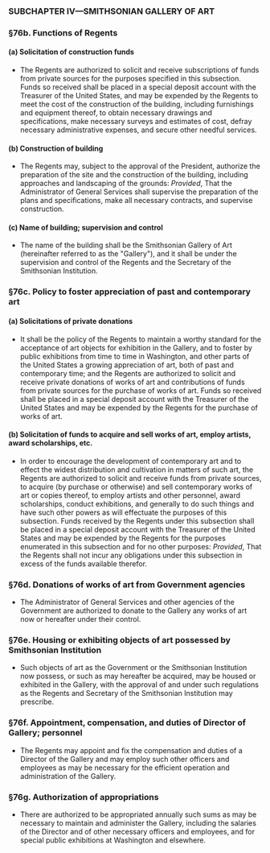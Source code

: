 ### SUBCHAPTER IV—SMITHSONIAN GALLERY OF ART

### §76b. Functions of Regents
#### (a) Solicitation of construction funds
* The Regents are authorized to solicit and receive subscriptions of funds from private sources for the purposes specified in this subsection. Funds so received shall be placed in a special deposit account with the Treasurer of the United States, and may be expended by the Regents to meet the cost of the construction of the building, including furnishings and equipment thereof, to obtain necessary drawings and specifications, make necessary surveys and estimates of cost, defray necessary administrative expenses, and secure other needful services.

#### (b) Construction of building
* The Regents may, subject to the approval of the President, authorize the preparation of the site and the construction of the building, including approaches and landscaping of the grounds: _Provided_, That the Administrator of General Services shall supervise the preparation of the plans and specifications, make all necessary contracts, and supervise construction.

#### (c) Name of building; supervision and control
* The name of the building shall be the Smithsonian Gallery of Art (hereinafter referred to as the "Gallery"), and it shall be under the supervision and control of the Regents and the Secretary of the Smithsonian Institution.

### §76c. Policy to foster appreciation of past and contemporary art
#### (a) Solicitations of private donations
* It shall be the policy of the Regents to maintain a worthy standard for the acceptance of art objects for exhibition in the Gallery, and to foster by public exhibitions from time to time in Washington, and other parts of the United States a growing appreciation of art, both of past and contemporary time; and the Regents are authorized to solicit and receive private donations of works of art and contributions of funds from private sources for the purchase of works of art. Funds so received shall be placed in a special deposit account with the Treasurer of the United States and may be expended by the Regents for the purchase of works of art.

#### (b) Solicitation of funds to acquire and sell works of art, employ artists, award scholarships, etc.
* In order to encourage the development of contemporary art and to effect the widest distribution and cultivation in matters of such art, the Regents are authorized to solicit and receive funds from private sources, to acquire (by purchase or otherwise) and sell contemporary works of art or copies thereof, to employ artists and other personnel, award scholarships, conduct exhibitions, and generally to do such things and have such other powers as will effectuate the purposes of this subsection. Funds received by the Regents under this subsection shall be placed in a special deposit account with the Treasurer of the United States and may be expended by the Regents for the purposes enumerated in this subsection and for no other purposes: _Provided_, That the Regents shall not incur any obligations under this subsection in excess of the funds available therefor.

### §76d. Donations of works of art from Government agencies
* The Administrator of General Services and other agencies of the Government are authorized to donate to the Gallery any works of art now or hereafter under their control.

### §76e. Housing or exhibiting objects of art possessed by Smithsonian Institution
* Such objects of art as the Government or the Smithsonian Institution now possess, or such as may hereafter be acquired, may be housed or exhibited in the Gallery, with the approval of and under such regulations as the Regents and Secretary of the Smithsonian Institution may prescribe.

### §76f. Appointment, compensation, and duties of Director of Gallery; personnel
* The Regents may appoint and fix the compensation and duties of a Director of the Gallery and may employ such other officers and employees as may be necessary for the efficient operation and administration of the Gallery.

### §76g. Authorization of appropriations
* There are authorized to be appropriated annually such sums as may be necessary to maintain and administer the Gallery, including the salaries of the Director and of other necessary officers and employees, and for special public exhibitions at Washington and elsewhere.